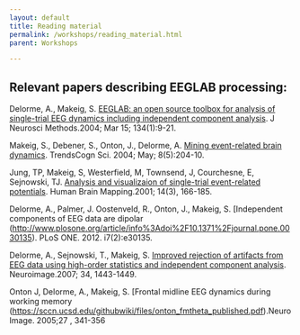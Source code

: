 ```yaml
---
layout: default
title: Reading material
permalink: /workshops/reading_material.html
parent: Workshops

---
```



Relevant papers describing EEGLAB processing:
----------------------------------------------


Delorme, A., Makeig, S. [EEGLAB: an open source toolbox for analysis of single-trial EEG dynamics including independent component analysis](https://sccn.ucsd.edu/githubwiki/files/eeglab_published.pdf). J Neurosci Methods.2004; Mar 15; 134(1):9-21.

Makeig, S., Debener, S., Onton, J., Delorme, A. [Mining event-related brain dynamics](https://sccn.ucsd.edu/githubwiki/files/ticsreview_published.pdf). TrendsCogn Sci. 2004; May; 8(5):204-10.

Jung, TP, Makeig, S, Westerfield, M, Townsend, J, Courchesne, E, Sejnowski, TJ. [Analysis and visualizaion of single-trial event-related potentials](https://sccn.ucsd.edu/githubwiki/files/jung_hbm01.pdf). Human Brain Mapping.2001; 14(3), 166-185.

Delorme, A., Palmer, J. Oostenveld, R., Onton, J., Makeig, S. [Independent components of EEG data are dipolar (http://www.plosone.org/article/info%3Adoi%2F10.1371%2Fjournal.pone.0030135). PLoS ONE. 2012. i7(2):e30135.

Delorme, A., Sejnowski, T., Makeig, S. [Improved rejection of artifacts from EEG data using high-order statistics and independent component analysis](https://sccn.ucsd.edu/githubwiki/files/neuroimage2007_reformated.pdf). Neuroimage.2007; 34, 1443-1449.

Onton J, Delorme, A., Makeig, S. [Frontal midline EEG dynamics during working memory (https://sccn.ucsd.edu/githubwiki/files/onton_fmtheta_published.pdf).NeuroImage. 2005;27
, 341-356

